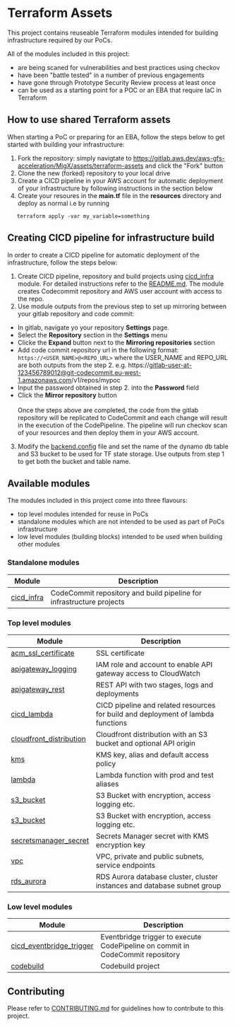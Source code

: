 # Terraform Assets
This project contains reuseable Terraform modules intended for building infrastructure required by our PoCs. 

All of the modules included in this project:
* are being scaned for vulnerabilities and best practices using checkov
* have been "battle tested" in a number of previous engagements 
* have gone through Prototype Security Review process at least once
* can be used as a starting point for a POC or an EBA that require IaC in Terraform

## How to use shared Terraform assets

When starting a PoC or preparing for an EBA, follow the steps below to get started with building your infrastructure:

1. Fork the repository: simply navigtate to https://gitlab.aws.dev/aws-gfs-acceleration/MigX/assets/terraform-assets and click the "Fork" button
2. Clone the new (forked) repository to your local drive
3. Create a CICD pipeline in your AWS account for automatic deployment of your infrastructure by following instructions in the section below
4. Create your resoures in the **main.tf** file in the **resources** directory and deploy as normal i.e by running

```
   terraform apply -var my_variable=something
```

## Creating CICD pipeline for infrastructure build

In order to create a CICD pipeline for automatic deployment of the infrastructure, follow the steps below:

1. Create CICD pipeline, repository and build projects using [cicd_infra](./modules/cicd_infra/README.md) module. For detailed instructions refer to the [README.md](./modules/cicd_infra/README.md). The module creates Codecommit repository and AWS user account with access to the repo.
2. Use module outputs from the previous step to set up mirroring between your gitlab repository and code commit:
* In gitlab, navigate yo your repository **Settings** page.
* Select the **Repository** section in the **Settings** menu
* Clicke the **Expand** button next to the **Mirroring repositories** section
* Add code commit repository url in the following format:
`
https://<USER_NAME>@<REPO_URL>
`
where the USER_NAME and REPO_URL are both outputs from the step 2. e.g. https://gitlab-user-at-123456789012@git-codecommit.eu-west-1.amazonaws.com/v1/repos/mypoc
* Input the password obtained in step 2. into the **Password** field
* Click the **Mirror repository** button<br><br>
Once the steps above are completed, the code from the gitlab repository will be replicated to CodeCommit and each change will result in the execution of the CodePipeline. The pipeline will run checkov scan of your resources and then deploy them in your AWS account.
3. Modify the [backend.config](/resources/backend.config) file and set the name of the dynamo db table and S3 bucket to be used for TF state storage. Use outputs from step 1 to get both the bucket and table name.

## Available modules

The modules included in this project come into three flavours:
* top level modules intended for reuse in PoCs
* standalone modules which are not intended to be used as part of PoCs infrastructure
* low level modules (building blocks) intended to be used when building other modules

### Standalone modules

| Module    | Description |
|-----------| ----------------------------------|
|[cicd_infra](./modules/cicd_infra/README.md)| CodeCommit repository and build pipeline for infrastructure projects|

### Top level modules

| Module    | Description |
|-----------| ----------------------------------|
|[acm_ssl_certificate](./modules/acm_ssl_certificate/README.md)|SSL certificate|
|[apigateway_logging](./modules/apigateway_logging/README.md)|IAM role and account to enable API gateway access to CloudWatch|
|[apigateway_rest](./modules/apigateway_rest/README.md)|REST API with two stages, logs and deployments|
|[cicd_lambda](./modules/cicd_lambda/README.md)|CICD pipeline and related resources for build and deployment of lambda functions|
|[cloudfront_distribution](./modules/cloudfront-distribution/README.md)|Cloudfront distribution with an S3 bucket and optional API origin|
|[kms](./modules/kms/README.md)|KMS key, alias and default access policy|
|[lambda](./modules/lambda/README.md)|Lambda function with prod and test aliases|
|[s3_bucket](./modules/s3_bucket/README.md)|S3 Bucket with encryption, access logging etc. |
|[s3_bucket](./modules/s3_bucket/README.md) | S3 Bucket with encryption, access logging etc. |
|[secretsmanager_secret](./modules/secretsmanager_secret/README.md)|Secrets Manager secret with KMS encryption key|
|[vpc](./modules/vpc/README.md)|VPC, private and public subnets, service endpoints
|[rds_aurora](./modules/rds_aurora/README.md)|RDS Aurora database cluster, cluster instances and database subnet group


### Low level modules
| Module    | Description |
|-----------|----------------------------------|
| [cicd_eventbridge_trigger](./modules/cicd_eventbridge_trigger/README.md) | Eventbridge trigger to execute CodePipeline on commit in CodeCommit repository |
| [codebuild](./modules/codebuild/README.md) | Codebuild project |


## Contributing
Please refer to [CONTRIBUTING.md](./CONTRIBUTING.md) for guidelines how to contribute to this project.

